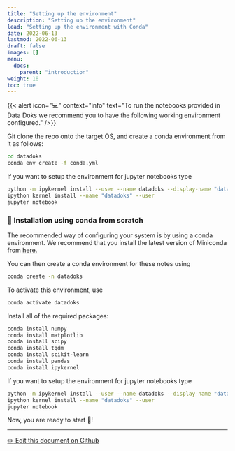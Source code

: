 ```yaml
---
title: "Setting up the environment"
description: "Setting up the environment"
lead: "Setting up the environment with Conda"
date: 2022-06-13
lastmod: 2022-06-13
draft: false
images: []
menu:
  docs:
    parent: "introduction"
weight: 10
toc: true
---
```

{{< alert icon="💻" context="info" text="To run the notebooks provided in Data Doks we recommend you to have the following working environment configured." />}}

Git clone the repo onto the target OS, and create a conda environment from it as follows:

```bash
cd datadoks
conda env create -f conda.yml
```

If you want to setup the environment for jupyter notebooks type

```bash
python -m ipykernel install --user --name datadoks --display-name "datadoks"
ipython kernel install --name "datadoks" --user
jupyter notebook
```

### :snake: Installation using conda from scratch

The recommended way of configuring your system is by using a conda environment. We recommend that you install the latest version of Miniconda from [here.](https://docs.conda.io/en/latest/miniconda.html)

You can then create a conda environment for these notes using

```bash
conda create -n datadoks
```
To activate this environment, use
```bash
conda activate datadoks
```

Install all of the required packages:

```bash
conda install numpy
conda install matplotlib
conda install scipy
conda install tqdm
conda install scikit-learn
conda install pandas
conda install ipykernel
```

If you want to setup the environment for jupyter notebooks type

```bash
python -m ipykernel install --user --name datadoks --display-name "datadoks"
ipython kernel install --name "datadoks" --user
jupyter notebook
```

Now, you are ready to start :tada:!

---
 [:pencil2: Edit this document on Github](https://github.com/Alrodr/ai_fintech/blob/main/content/en/docs/prologue/setting_up.md)